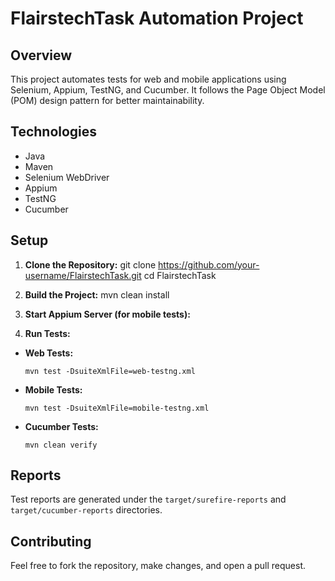 # FlairstechTask Automation Project

## Overview

This project automates tests for web and mobile applications using Selenium, Appium, TestNG, and Cucumber. It follows the Page Object Model (POM) design pattern for better maintainability.

## Technologies

- Java
- Maven
- Selenium WebDriver
- Appium
- TestNG
- Cucumber

## Setup

1. **Clone the Repository:**
git clone https://github.com/your-username/FlairstechTask.git cd FlairstechTask

2. **Build the Project:**
mvn clean install

3. **Start Appium Server (for mobile tests):**


4. **Run Tests:**

- **Web Tests:**
  ```
  mvn test -DsuiteXmlFile=web-testng.xml
  ```

- **Mobile Tests:**
  ```
  mvn test -DsuiteXmlFile=mobile-testng.xml
  ```

- **Cucumber Tests:**
  ```
  mvn clean verify
  ```

## Reports

Test reports are generated under the `target/surefire-reports` and `target/cucumber-reports` directories.

## Contributing

Feel free to fork the repository, make changes, and open a pull request.
